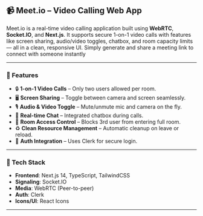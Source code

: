 ## 📹 Meet.io – Video Calling Web App

Meet.io is a real-time video calling application built using **WebRTC**, **Socket.IO**, and **Next.js**. It supports secure 1-on-1 video calls with features like screen sharing, audio/video toggles, chatbox, and room capacity limits — all in a clean, responsive UI. Simply generate and share a meeting link to connect with someone instantly

---

### 🚀 Features

* 🔒 **1-on-1 Video Calls** – Only two users allowed per room.
* 🖥️ **Screen Sharing** – Toggle between camera and screen seamlessly.
* 🎙️ **Audio & Video Toggle** – Mute/unmute mic and camera on the fly.
* 💬 **Real-time Chat** – Integrated chatbox during calls.
* 🚪 **Room Access Control** – Blocks 3rd user from entering full room.
* ♻️ **Clean Resource Management** – Automatic cleanup on leave or reload.
* 👤 **Auth Integration** – Uses Clerk for secure login.

---

### 🧱 Tech Stack

* **Frontend**: Next.js 14, TypeScript, TailwindCSS
* **Signaling**: Socket.IO
* **Media**: WebRTC (Peer-to-peer)
* **Auth**: Clerk
* **Icons/UI**: React Icons

---

